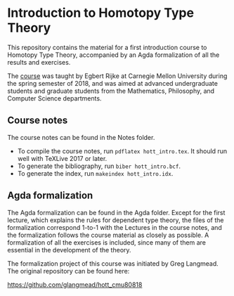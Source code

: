# Introduction to Homotopy Type Theory
This repository contains the material for a first introduction course to Homotopy Type Theory, accompanied by an Agda formalization of all the results and exercises.

The [course][1] was taught by Egbert Rijke at Carnegie Mellon University during the spring semester of 2018, and was aimed at advanced undergraduate students and graduate students from the Mathematics, Philosophy, and Computer Science departments.

## Course notes
The course notes can be found in the Notes folder. 

* To compile the course notes, run `pdflatex hott_intro.tex`. It should run well with TeXLive 2017 or later.
* To generate the bibliography, run `biber hott_intro.bcf`.
* To generate the index, run `makeindex hott_intro.idx`.

## Agda formalization
The Agda formalization can be found in the Agda folder. Except for the first lecture, which explains the rules for dependent type theory, the files of the formalization correspond 1-to-1 with the Lectures in the course notes, and the formalization follows the course material as closely as possible. A formalization of all the exercises is included, since many of them are essential in the development of the theory.

The formalization project of this course was initiated by Greg Langmead. The original repository can be found here:

https://github.com/glangmead/hott_cmu80818


[1]: http://www.andrew.cmu.edu/user/erijke/hott/
